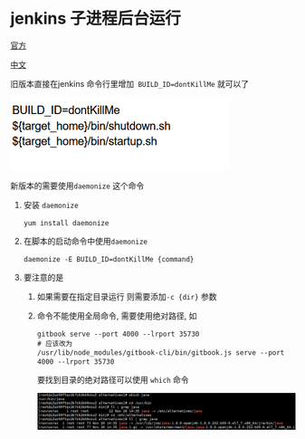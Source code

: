 # jenkins 子进程后台运行

[官方](https://wiki.jenkins.io/display/JENKINS/Spawning+processes+from+build)

[中文](http://doc.okbase.net/147181/archive/98776.html)



旧版本直接在jenkins 命令行里增加` BUILD_ID=dontKillMe` 就可以了

<img src="子进程后台运行.assets/image-20191126084824098.png" alt="image-20191126084824098"  />



新版本的需要使用`daemonize` 这个命令

1.  安装 `daemonize`

    ```shell
    yum install daemonize
    ```
    
2.  在脚本的启动命令中使用`daemonize` 

    ```shell
    daemonize -E BUILD_ID=dontKillMe {command}
    ```

3.  要注意的是

    1.  如果需要在指定目录运行 则需要添加`-c {dir}` 参数

    2.  命令不能使用全局命令, 需要使用绝对路径, 如

        ```shell
        gitbook serve --port 4000 --lrport 35730
        # 应该改为
        /usr/lib/node_modules/gitbook-cli/bin/gitbook.js serve --port 4000 --lrport 35730
        ```

        要找到目录的绝对路径可以使用 `which` 命令

        ![image-20191126090146251](子进程后台运行.assets/image-20191126090146251.png)


